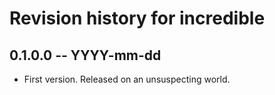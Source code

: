 # Revision history for incredible

## 0.1.0.0 -- YYYY-mm-dd

* First version. Released on an unsuspecting world.
